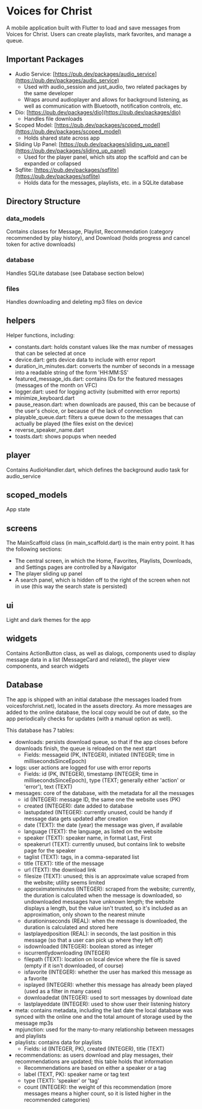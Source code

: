# Voices for Christ

A mobile application built with Flutter to load and save messages from Voices for Christ.  Users can create playlists, mark favorites, and manage a queue.

## Important Packages

* Audio Service: [https://pub.dev/packages/audio_service](https://pub.dev/packages/audio_service)
  * Used with audio_session and just_audio, two related packages by the same developer
  * Wraps around audioplayer and allows for background listening, as well as communication with Bluetooth, notification controls, etc.
* Dio: [https://pub.dev/packages/dio](https://pub.dev/packages/dio)
  * Handles file downloads
* Scoped Model: [https://pub.dev/packages/scoped_model](https://pub.dev/packages/scoped_model)
  * Holds shared state across app
* Sliding Up Panel: [https://pub.dev/packages/sliding_up_panel](https://pub.dev/packages/sliding_up_panel)
  * Used for the player panel, which sits atop the scaffold and can be expanded or collapsed
* Sqflite: [https://pub.dev/packages/sqflite](https://pub.dev/packages/sqflite)
  * Holds data for the messages, playlists, etc. in a SQLite database

## Directory Structure
### data_models
Contains classes for Message, Playlist, Recommendation (category recommended by play history), and Download (holds progress and cancel token for active downloads)

### database
Handles SQLite database (see Database section below)

### files
Handles downloading and deleting mp3 files on device

## helpers
Helper functions, including:
* constants.dart: holds constant values like the max number of messages that can be selected at once
* device.dart: gets device data to include with error report
* duration_in_minutes.dart: converts the number of seconds in a message into a readable string of the form 'HH:MM:SS'
* featured_message_ids.dart: contains IDs for the featured messages (messages of the month on VFC)
* logger.dart: used for logging activity (submitted with error reports)
* minimize_keyboard.dart
* pause_reason.dart: when downloads are paused, this can be because of the user's choice, or because of the lack of connection
* playable_queue.dart: filters a queue down to the messages that can actually be played (the files exist on the device)
* reverse_speaker_name.dart
* toasts.dart: shows popups when needed

## player
Contains AudioHandler.dart, which defines the background audio task for audio_service

## scoped_models
App state

## screens
The MainScaffold class (in main_scaffold.dart) is the main entry point.  It has the following sections:
* The central screen, in which the Home, Favorites, Playlists, Downloads, and Settings pages are controlled by a Navigator
* The player sliding up panel
* A search panel, which is hidden off to the right of the screen when not in use (this way the search state is persisted)

## ui
Light and dark themes for the app

## widgets
Contains ActionButton class, as well as dialogs, components used to display message data in a list (MessageCard and related), the player view components, and search widgets

## Database
The app is shipped with an initial database (the messages loaded from voicesforchrist.net), located in the assets directory.  As more messages are added to the online database, the local copy would be out of date, so the app periodically checks for updates (with a manual option as well).

This database has 7 tables:
* downloads: persists download queue, so that if the app closes before downloads finish, the queue is reloaded on the next start
  * Fields: messageid (PK, INTEGER), initiated (INTEGER; time in millisecondsSinceEpoch)
* logs: user actions are logged for use with error reports
  * Fields: id (PK, INTEGER), timestamp (INTEGER; time in millisecondsSinceEpoch), type (TEXT; generally either 'action' or 'error'), text (TEXT)
* messages: core of the database, with the metadata for all the messages
  * id (INTEGER): message ID, the same one the website uses (PK)
  * created (INTEGER): date added to database
  * lastupdated (INTEGER): currently unused, could be handy if message data gets updated after creation
  * date (TEXT): the date (year) the message was given, if available
  * language (TEXT): the language, as listed on the website
  * speaker (TEXT): speaker name, in format Last, First
  * speakerurl (TEXT): currently unused, but contains link to website page for the speaker
  * taglist (TEXT): tags, in a comma-separated list
  * title (TEXT): title of the message
  * url (TEXT): the download link
  * filesize (TEXT): unused; this is an approximate value scraped from the website; utility seems limited
  * approximateminutes (INTEGER): scraped from the website; currently, the duration is calculated when the message is downloaded, so undownloaded messages have unknown length;  the website displays a length, but the value isn't trusted, so it's included as an approximation, only shown to the nearest minute
  * durationinseconds (REAL): when the message is downloaded, the duration is calculated and stored here
  * lastplayedposition (REAL): in seconds, the last position in this message (so that a user can pick up where they left off)
  * isdownloaded (INTEGER): boolean stored as integer
  * iscurrentlydownloading (INTEGER)
  * filepath (TEXT): location on local device where the file is saved (empty if it isn't downloaded, of course)
  * isfavorite (INTEGER): whether the user has marked this message as a favorite
  * isplayed (INTEGER): whether this message has already been played (used as a filter in many cases)
  * downloadedat (INTEGER): used to sort messages by download date
  * lastplayeddate (INTEGER): used to show user their listening history
* meta: contains metadata, including the last date the local database was synced with the online one and the total amount of storage used by the message mp3s
* mpjunction: used for the many-to-many relationship between messages and playlists
* playlists: contains data for playlists
  * Fields: id (INTEGER, PK), created (INTEGER), title (TEXT)
* recommendations: as users download and play messages, their recommendations are updated; this table holds that information
  * Recommendations are based on either a speaker or a tag
  * label (TEXT, PK): speaker name or tag text
  * type (TEXT): 'speaker' or 'tag'
  * count (INTEGER): the weight of this recommendation (more messages means a higher count, so it is listed higher in the recommended categories)